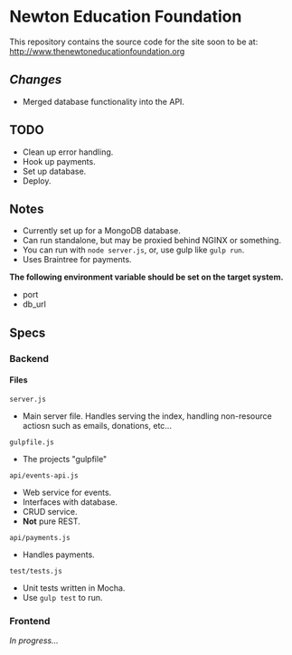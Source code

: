 ﻿# Newton Education Foundation

This repository contains the source code for the site soon to be at: http://www.thenewtoneducationfoundation.org

## *Changes*

- Merged database functionality into the API.

## **TODO**

- Clean up error handling.
- Hook up payments.
- Set up database.
- Deploy.

## Notes

- Currently set up for a MongoDB database.
- Can run standalone, but may be proxied behind NGINX or something.
- You can run with `node server.js`, or, use gulp like `gulp run`.
- Uses Braintree for payments.

**The following environment variable should be set on the target system.**

- port
- db_url

## Specs

### Backend

#### Files 

`server.js`

- Main server file. Handles serving the index, handling non-resource actiosn such as emails, donations, etc...

`gulpfile.js`

- The projects "gulpfile"

`api/events-api.js`

- Web service for events.
- Interfaces with database.
- CRUD service.
- **Not** pure REST.

`api/payments.js`

- Handles payments.

`test/tests.js`

- Unit tests written in Mocha.
- Use `gulp test` to run.

### Frontend

*In progress...*
